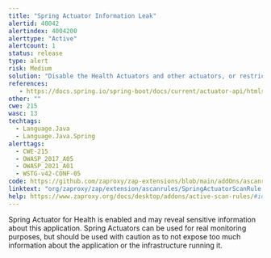 ```yaml
---
title: "Spring Actuator Information Leak"
alertid: 40042
alertindex: 4004200
alerttype: "Active"
alertcount: 1
status: release
type: alert
risk: Medium
solution: "Disable the Health Actuators and other actuators, or restrict them to administrative users."
references:
   - https://docs.spring.io/spring-boot/docs/current/actuator-api/htmlsingle/#overview
other: ""
cwe: 215
wasc: 13
techtags: 
  - Language.Java
  - Language.Java.Spring
alerttags: 
  - CWE-215
  - OWASP_2017_A05
  - OWASP_2021_A01
  - WSTG-v42-CONF-05
code: https://github.com/zaproxy/zap-extensions/blob/main/addOns/ascanrules/src/main/java/org/zaproxy/zap/extension/ascanrules/SpringActuatorScanRule.java
linktext: "org/zaproxy/zap/extension/ascanrules/SpringActuatorScanRule.java"
help: https://www.zaproxy.org/docs/desktop/addons/active-scan-rules/#id-40042
---
```

Spring Actuator for Health is enabled and may reveal sensitive information about this application. Spring Actuators can be used for real monitoring purposes, but should be used with caution as to not expose too much information about the application or the infrastructure running it.
